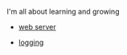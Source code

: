 I'm all about learning and growing

- [web server](https://github.com/liamcryan/learn/blob/master/web_server.py)

- [logging](https://github.com/liamcryan/learn/blob/master/logging_root.py)